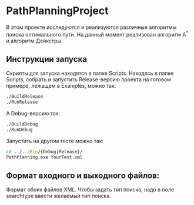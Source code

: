 # PathPlanningProject
В этом проекте исследуются и реализуются различные алгоритмы поиска оптимального пути. На данный момент реализован алгоритм A<sup>*</sup> и алгоритм Дейкстры.

## Инструкции запуска
Скрипты для запуска находятся в папке Scripts.
Находясь в папке Scripts, собрать и запустить Release-версию проекта на готовом примере, лежащем в Examples, можно так:
```bash
./BuildRelease
./RunRelease
```
А Debug-версию так:
```bash
./BuildDebug
./RunDebug
```
Запустить на другом тесте можно так:
```cmd
cd ../../Bin/{Debug|Release}/
PathPlanning.exe YourTest.xml
```
## Формат входного и выходного файлов:
Формат обоих файлов XML.
Чтобы задать тип поиска, надо в поле searchtype ввести желаемый тип поиска.
